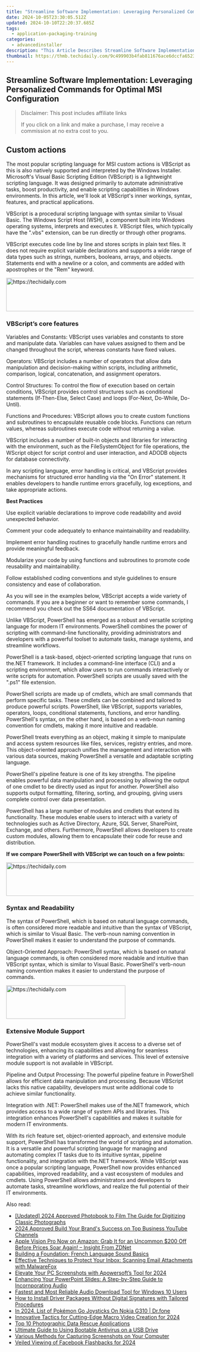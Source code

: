 ```yaml
---
title: "Streamline Software Implementation: Leveraging Personalized Commands for Optimal MSI Configuration"
date: 2024-10-05T23:30:05.512Z
updated: 2024-10-10T22:20:37.685Z
tags:
  - application-packaging-training
categories:
  - advancedinstaller
description: "This Article Describes Streamline Software Implementation: Leveraging Personalized Commands for Optimal MSI Configuration"
thumbnail: https://thmb.techidaily.com/9c499903b4fab811676ace6dccfa6523d6366f829a8f8e74e35020e8fb091823.jpg
---
```


## Streamline Software Implementation: Leveraging Personalized Commands for Optimal MSI Configuration

>  Disclaimer: This post includes affiliate links
>
>  If you click on a link and make a purchase, I may receive a commission at no extra cost to you.
>

## Custom actions

The most popular scripting language for MSI custom actions is VBScript as this is also natively supported and interpreted by the Windows Installer. Microsoft's Visual Basic Scripting Edition (VBScript) is a lightweight scripting language. It was designed primarily to automate administrative tasks, boost productivity, and enable scripting capabilities in Windows environments. In this article, we'll look at VBScript's inner workings, syntax, features, and practical applications.

VBScript is a procedural scripting language with syntax similar to Visual Basic. The Windows Script Host (WSH), a component built into Windows operating systems, interprets and executes it. VBScript files, which typically have the ".vbs" extension, can be run directly or through other programs.

VBScript executes code line by line and stores scripts in plain text files. It does not require explicit variable declarations and supports a wide range of data types such as strings, numbers, booleans, arrays, and objects. Statements end with a newline or a colon, and comments are added with apostrophes or the "Rem" keyword.

<!-- affiliate ads begin -->
<a href="https://appsumo.8odi.net/c/5597632/2144309/7443" target="_top" id="2144309">
  <img src="//a.impactradius-go.com/display-ad/7443-2144309" border="0" alt="https://techidaily.com" width="728" height="90"/>
</a>
<img height="0" width="0" src="https://appsumo.8odi.net/i/5597632/2144309/7443" style="position:absolute;visibility:hidden;" border="0" />
<!-- affiliate ads end -->

### VBScript’s core features

Variables and Constants: VBScript uses variables and constants to store and manipulate data. Variables can have values assigned to them and be changed throughout the script, whereas constants have fixed values.

Operators: VBScript includes a number of operators that allow data manipulation and decision-making within scripts, including arithmetic, comparison, logical, concatenation, and assignment operators.

Control Structures: To control the flow of execution based on certain conditions, VBScript provides control structures such as conditional statements (If-Then-Else, Select Case) and loops (For-Next, Do-While, Do-Until).

Functions and Procedures: VBScript allows you to create custom functions and subroutines to encapsulate reusable code blocks. Functions can return values, whereas subroutines execute code without returning a value.

VBScript includes a number of built-in objects and libraries for interacting with the environment, such as the FileSystemObject for file operations, the WScript object for script control and user interaction, and ADODB objects for database connectivity.

In any scripting language, error handling is critical, and VBScript provides mechanisms for structured error handling via the "On Error" statement. It enables developers to handle runtime errors gracefully, log exceptions, and take appropriate actions.

**Best Practices**

Use explicit variable declarations to improve code readability and avoid unexpected behavior.

Comment your code adequately to enhance maintainability and readability.

Implement error handling routines to gracefully handle runtime errors and provide meaningful feedback.

Modularize your code by using functions and subroutines to promote code reusability and maintainability.

Follow established coding conventions and style guidelines to ensure consistency and ease of collaboration.

As you will see in the examples below, VBScript accepts a wide variety of commands. If you are a beginner or want to remember some commands, I recommend you check out the SS64 documentation of VBScript.

Unlike VBScript, PowerShell has emerged as a robust and versatile scripting language for modern IT environments. PowerShell combines the power of scripting with command-line functionality, providing administrators and developers with a powerful toolset to automate tasks, manage systems, and streamline workflows. 

PowerShell is a task-based, object-oriented scripting language that runs on the.NET framework. It includes a command-line interface (CLI) and a scripting environment, which allow users to run commands interactively or write scripts for automation. PowerShell scripts are usually saved with the ".ps1" file extension.

PowerShell scripts are made up of cmdlets, which are small commands that perform specific tasks. These cmdlets can be combined and tailored to produce powerful scripts. PowerShell, like VBScript, supports variables, operators, loops, conditional statements, functions, and error handling. PowerShell's syntax, on the other hand, is based on a verb-noun naming convention for cmdlets, making it more intuitive and readable.

PowerShell treats everything as an object, making it simple to manipulate and access system resources like files, services, registry entries, and more. This object-oriented approach unifies the management and interaction with various data sources, making PowerShell a versatile and adaptable scripting language.

PowerShell's pipeline feature is one of its key strengths. The pipeline enables powerful data manipulation and processing by allowing the output of one cmdlet to be directly used as input for another. PowerShell also supports output formatting, filtering, sorting, and grouping, giving users complete control over data presentation.

PowerShell has a large number of modules and cmdlets that extend its functionality. These modules enable users to interact with a variety of technologies such as Active Directory, Azure, SQL Server, SharePoint, Exchange, and others. Furthermore, PowerShell allows developers to create custom modules, allowing them to encapsulate their code for reuse and distribution.

**If we compare PowerShell with VBScript we can touch on a few points:**

<!-- affiliate ads begin -->
<a href="https://ephamedtechinc.pxf.io/c/5597632/2123512/26400" target="_top" id="2123512">
  <img src="//a.impactradius-go.com/display-ad/26400-2123512" border="0" alt="https://techidaily.com" width="728" height="90"/>
</a>
<img height="0" width="0" src="https://ephamedtechinc.pxf.io/i/5597632/2123512/26400" style="position:absolute;visibility:hidden;" border="0" />
<!-- affiliate ads end -->

### Syntax and Readability

The syntax of PowerShell, which is based on natural language commands, is often considered more readable and intuitive than the syntax of VBScript, which is similar to Visual Basic. The verb-noun naming convention in PowerShell makes it easier to understand the purpose of commands.

Object-Oriented Approach: PowerShell syntax, which is based on natural language commands, is often considered more readable and intuitive than VBScript syntax, which is similar to Visual Basic. PowerShell's verb-noun naming convention makes it easier to understand the purpose of commands.

<!-- affiliate ads begin -->
<a href="https://bluettius.sjv.io/c/5597632/2139121/17108" target="_top" id="2139121">
  <img src="//a.impactradius-go.com/display-ad/17108-2139121" border="0" alt="https://techidaily.com" width="320" height="90"/>
</a>
<img height="0" width="0" src="https://bluettius.sjv.io/i/5597632/2139121/17108" style="position:absolute;visibility:hidden;" border="0" />
<!-- affiliate ads end -->

### Extensive Module Support

PowerShell's vast module ecosystem gives it access to a diverse set of technologies, enhancing its capabilities and allowing for seamless integration with a variety of platforms and services. This level of extensive module support is not available in VBScript.

Pipeline and Output Processing: The powerful pipeline feature in PowerShell allows for efficient data manipulation and processing. Because VBScript lacks this native capability, developers must write additional code to achieve similar functionality.

Integration with .NET: PowerShell makes use of the.NET framework, which provides access to a wide range of system APIs and libraries. This integration enhances PowerShell's capabilities and makes it suitable for modern IT environments.

With its rich feature set, object-oriented approach, and extensive module support, PowerShell has transformed the world of scripting and automation. It is a versatile and powerful scripting language for managing and automating complex IT tasks due to its intuitive syntax, pipeline functionality, and integration with the.NET framework. While VBScript was once a popular scripting language, PowerShell now provides enhanced capabilities, improved readability, and a vast ecosystem of modules and cmdlets. Using PowerShell allows administrators and developers to automate tasks, streamline workflows, and realize the full potential of their IT environments.

<ins class="adsbygoogle"
     style="display:block"
     data-ad-format="autorelaxed"
     data-ad-client="ca-pub-7571918770474297"
     data-ad-slot="1223367746"></ins>

<ins class="adsbygoogle"
     style="display:block"
     data-ad-client="ca-pub-7571918770474297"
     data-ad-slot="8358498916"
     data-ad-format="auto"
     data-full-width-responsive="true"></ins>

<span class="atpl-alsoreadstyle">Also read:</span>
<div><ul>
<li><a href="https://fox-access.techidaily.com/updated-2024-approved-photobook-to-film-the-guide-for-digitizing-classic-photographs/"><u>[Updated] 2024 Approved Photobook to Film The Guide for Digitizing Classic Photographs</u></a></li>
<li><a href="https://youtube-video-recordings.techidaily.com/2024-approved-build-your-brands-success-on-top-business-youtube-channels/"><u>2024 Approved Build Your Brand's Success on Top Business YouTube Channels</u></a></li>
<li><a href="https://tech-recovery.techidaily.com/apple-vision-pro-now-on-amazon-grab-it-for-an-uncommon-200-off-before-prices-soar-again-insight-from-zdnet/"><u>Apple Vision Pro Now on Amazon: Grab It for an Uncommon $200 Off Before Prices Soar Again! – Insight From ZDNet</u></a></li>
<li><a href="https://mondly-stories.techidaily.com/building-a-foundation-french-language-sound-basics/"><u>Building a Foundation: French Language Sound Basics</u></a></li>
<li><a href="https://win-cloud.techidaily.com/effective-techniques-to-protect-your-inbox-scanning-email-attachments-with-malwarefox/"><u>Effective Techniques to Protect Your Inbox: Scanning Email Attachments with MalwareFox</u></a></li>
<li><a href="https://video-screen-grab.techidaily.com/elevate-your-pc-screenshots-with-apowersofts-tool-for-2024/"><u>Elevate Your PC Screenshots with Apowersoft’s Tool for 2024</u></a></li>
<li><a href="https://win-cloud.techidaily.com/enhancing-your-powerpoint-slides-a-step-by-step-guide-to-incornporating-audio/"><u>Enhancing Your PowerPoint Slides: A Step-by-Step Guide to Incornporating Audio</u></a></li>
<li><a href="https://win-cloud.techidaily.com/fastest-and-most-reliable-audio-download-tool-for-windows-10-users/"><u>Fastest and Most Reliable Audio Download Tool for Windows 10 Users</u></a></li>
<li><a href="https://win-cloud.techidaily.com/how-to-install-driver-packages-without-digital-signatures-with-tailored-procedures/"><u>How to Install Driver Packages Without Digital Signatures with Tailored Procedures</u></a></li>
<li><a href="https://android-pokemon-go.techidaily.com/in-2024-list-of-pokemon-go-joysticks-on-nokia-g310-drfone-by-drfone-virtual-android/"><u>In 2024, List of Pokémon Go Joysticks On Nokia G310 | Dr.fone</u></a></li>
<li><a href="https://some-knowledge.techidaily.com/innovative-tactics-for-cutting-edge-macro-video-creation-for-2024/"><u>Innovative Tactics for Cutting-Edge Macro Video Creation for 2024</u></a></li>
<li><a href="https://win-cloud.techidaily.com/top-10-photographic-data-rescue-applications/"><u>Top 10 Photographic Data Rescue Applications</u></a></li>
<li><a href="https://win-cloud.techidaily.com/ultimate-guide-to-using-bootable-antivirus-on-a-usb-drive/"><u>Ultimate Guide to Using Bootable Antivirus on a USB Drive</u></a></li>
<li><a href="https://win-cloud.techidaily.com/various-methods-for-capturing-screenshots-on-your-computer/"><u>Various Methods for Capturing Screenshots on Your Computer</u></a></li>
<li><a href="https://facebook-clips.techidaily.com/veiled-viewing-of-facebook-flashbacks-for-2024/"><u>Veiled Viewing of Facebook Flashbacks for 2024</u></a></li>
</ul></div>

